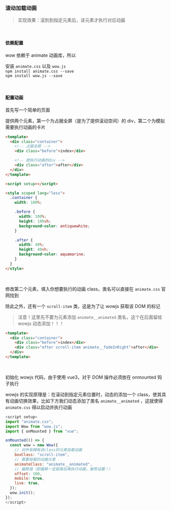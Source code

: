 ### 滚动加载动画

> 实现效果：滚到到指定元素后，该元素才执行对应动画

<br>

#### 依赖配置

wow 依赖于 animate 动画库，所以

安装 `animate.css` 以及 `wow.js`  
`npm install animate.css --save`  
`npm install wow.js --save`

<br>

#### 配置动画

首先写一个简单的页面

提供两个元素，第一个为占据全屏（是为了提供滚动空间）的 div，第二个为模拟需要执行动画的卡片

```html
<template>
  <div class="container">
    <!-- 占据全屏 -->
    <div class="before">index</div>

    <!-- 欲执行动画的div -->
    <div class="after">after</div>
  </div>
</template>

<script setup></script>

<style scoped lang="less">
  .container {
    width: 100%;

    .before {
      width: 100%;
      height: 100vh;
      background-color: antiquewhite;
    }

    .after {
      width: 40%;
      height: 40vh;
      background-color: aquamarine;
    }
  }
</style>
```

<br>

修改第二个元素，填入你想要执行的动画 class，类名可以直接在 `animate.css` 官网找到

除此之外，还有一个 `scroll-item` 类，这是为了让 wowjs 获取该 DOM 的标记

> 注意！这里先不要为元素添加 `animate__animated` 类名，这个在后面留给 wowjs 动态添加！！！

```html
<template>
  <div class="container">
    <div class="before">index</div>
    <div class="after scroll-item animate__fadeInRight">after</div>
  </div>
</template>
```

<br>

初始化 wowjs 代码，由于使用 vue3，对于 DOM 操作必须放在 onmounted 钩子执行

wowjs 的实现原理是：在滚动到指定元素位置时，动态的添加一个 class，使其具有动画切换效果，比如下方我们动态添加了类名 `animate__animated` ，这就使得 `animate.css` 得以启动并执行动画

```js
<script setup>
import "animate.css";
import Wow from "wow.js";
import { onMounted } from "vue";

onMounted(() => {
  const wow = new Wow({
    // 对所有拥有该class的元素挂载动画
    boxClass: "scroll-item",
    // 需要挂载的动画元素
    animateClass: "animate__animated",
    // 偏移值（即偏移一定距离后再执行动画，推荐设置！）
    offset: 100,
    mobile: true,
    live: true,
  });
  wow.init();
});
</script>
```

<br>
